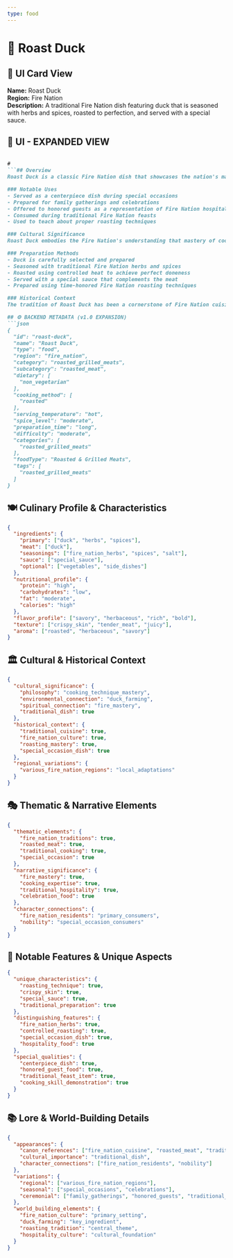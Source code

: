 ```yaml
---
type: food
---
```


# 🦆 Roast Duck

## 🎴 UI Card View

**Name:** Roast Duck  
**Region:** Fire Nation  
**Description:** A traditional Fire Nation dish featuring duck that is seasoned with herbs and spices, roasted to perfection, and served with a special sauce.

## 📖 UI - EXPANDED VIEW

```md

#
```## Overview
Roast Duck is a classic Fire Nation dish that showcases the nation's mastery of roasting techniques and their love of bold flavors. The duck is carefully seasoned with herbs and spices, roasted to achieve the perfect balance of crispy skin and tender meat, and served with a special sauce that enhances its natural flavors. The dish embodies the Fire Nation's philosophy that the best meals come from ingredients that are prepared with respect for their natural qualities and enhanced through careful seasoning and cooking techniques.

### Notable Uses
- Served as a centerpiece dish during special occasions
- Prepared for family gatherings and celebrations
- Offered to honored guests as a representation of Fire Nation hospitality
- Consumed during traditional Fire Nation feasts
- Used to teach about proper roasting techniques

### Cultural Significance
Roast Duck embodies the Fire Nation's understanding that mastery of cooking techniques is essential to creating great cuisine. The dish represents their belief that even simple ingredients can be transformed into something extraordinary through proper preparation and the judicious use of herbs and spices. The roasting technique reflects the Fire Nation's connection to fire and their ability to harness heat to create delicious meals.

### Preparation Methods
- Duck is carefully selected and prepared
- Seasoned with traditional Fire Nation herbs and spices
- Roasted using controlled heat to achieve perfect doneness
- Served with a special sauce that complements the meat
- Prepared using time-honored Fire Nation roasting techniques

### Historical Context
The tradition of Roast Duck has been a cornerstone of Fire Nation cuisine for generations, developed as a way to showcase the nation's mastery of fire and cooking techniques. This dish demonstrates the Fire Nation's practical wisdom and their ability to create impressive meals from quality ingredients. The tradition continues to be a vital part of Fire Nation culinary culture and serves as a testament to their cooking expertise.

## ⚙️ BACKEND METADATA (v1.0 EXPANSION)
```json
{
  "id": "roast-duck",
  "name": "Roast Duck",
  "type": "food",
  "region": "fire_nation",
  "category": "roasted_grilled_meats",
  "subcategory": "roasted_meat",
  "dietary": [
    "non_vegetarian"
  ],
  "cooking_method": [
    "roasted"
  ],
  "serving_temperature": "hot",
  "spice_level": "moderate",
  "preparation_time": "long",
  "difficulty": "moderate",
  "categories": [
    "roasted_grilled_meats"
  ],
  "foodType": "Roasted & Grilled Meats",
  "tags": [
    "roasted_grilled_meats"
  ]
}
```

## 🍽️ Culinary Profile & Characteristics
```json
{
  "ingredients": {
    "primary": ["duck", "herbs", "spices"],
    "meat": ["duck"],
    "seasonings": ["fire_nation_herbs", "spices", "salt"],
    "sauce": ["special_sauce"],
    "optional": ["vegetables", "side_dishes"]
  },
  "nutritional_profile": {
    "protein": "high",
    "carbohydrates": "low",
    "fat": "moderate",
    "calories": "high"
  },
  "flavor_profile": ["savory", "herbaceous", "rich", "bold"],
  "texture": ["crispy_skin", "tender_meat", "juicy"],
  "aroma": ["roasted", "herbaceous", "savory"]
}
```

## 🏛️ Cultural & Historical Context
```json
{
  "cultural_significance": {
    "philosophy": "cooking_technique_mastery",
    "environmental_connection": "duck_farming",
    "spiritual_connection": "fire_mastery",
    "traditional_dish": true
  },
  "historical_context": {
    "traditional_cuisine": true,
    "fire_nation_culture": true,
    "roasting_mastery": true,
    "special_occasion_dish": true
  },
  "regional_variations": {
    "various_fire_nation_regions": "local_adaptations"
  }
}
```

## 🎭 Thematic & Narrative Elements
```json
{
  "thematic_elements": {
    "fire_nation_traditions": true,
    "roasted_meat": true,
    "traditional_cooking": true,
    "special_occasion": true
  },
  "narrative_significance": {
    "fire_mastery": true,
    "cooking_expertise": true,
    "traditional_hospitality": true,
    "celebration_food": true
  },
  "character_connections": {
    "fire_nation_residents": "primary_consumers",
    "nobility": "special_occasion_consumers"
  }
}
```

## 🌟 Notable Features & Unique Aspects
```json
{
  "unique_characteristics": {
    "roasting_technique": true,
    "crispy_skin": true,
    "special_sauce": true,
    "traditional_preparation": true
  },
  "distinguishing_features": {
    "fire_nation_herbs": true,
    "controlled_roasting": true,
    "special_occasion_dish": true,
    "hospitality_food": true
  },
  "special_qualities": {
    "centerpiece_dish": true,
    "honored_guest_food": true,
    "traditional_feast_item": true,
    "cooking_skill_demonstration": true
  }
}
```

## 📚 Lore & World-Building Details
```json
{
  "appearances": {
    "canon_references": ["fire_nation_cuisine", "roasted_meat", "traditional_dish"],
    "cultural_importance": "traditional_dish",
    "character_connections": ["fire_nation_residents", "nobility"]
  },
  "variations": {
    "regional": ["various_fire_nation_regions"],
    "seasonal": ["special_occasions", "celebrations"],
    "ceremonial": ["family_gatherings", "honored_guests", "traditional_feasts"]
  },
  "world_building_elements": {
    "fire_nation_culture": "primary_setting",
    "duck_farming": "key_ingredient",
    "roasting_tradition": "central_theme",
    "hospitality_culture": "cultural_foundation"
  }
}
```
